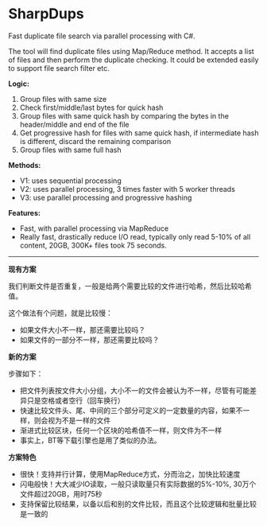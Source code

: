 # SharpDups
Fast duplicate file search via parallel processing with C#.

The tool will find duplicate files using Map/Reduce method. It accepts a list of files and then perform the duplicate checking. It could be extended easily to support file search filter etc.


**Logic:**

1. Group files with same size
2. Check first/middle/last bytes for quick hash
3. Group files with same quick hash by comparing the bytes in the header/middle and end of the file
4. Get progressive hash for files with same quick hash, if intermediate hash is different, discard the remaining comparison
5. Group files with same full hash


**Methods:**

 - V1: uses sequential processing
 - V2: uses parallel processing, 3 times faster with 5 worker threads
 - V3: use parallel processing and progressive hashing

**Features:**
 - Fast, with parallel processing via MapReduce
 - Really fast, drastically reduce I/O read, typically only read 5-10% of all content, 20GB, 300K+ files took 75 seconds.

--------------------------

**现有方案**

我们判断文件是否重复，一般是给两个需要比较的文件进行哈希，然后比较哈希值。

这个做法有个问题，就是比较慢：
 - 如果文件大小不一样，那还需要比较吗？
 - 如果文件的一部分不一样，那还需要比较吗？

**新的方案**

步骤如下：
 - 把文件列表按文件大小分组，大小不一的文件会被认为不一样，尽管有可能差异只是空格或者空行（回车换行）
 - 快速比较文件头、尾、中间的三个部分可定义的一定数量的内容，如果不一样，则会视为不是一样的文件
 - 渐进式比较区块，任何一个区块的哈希值不一样，则文件为不一样
 - 事实上，BT等下载引擎也是用了类似的办法。

**方案特色**
 - 很快！支持并行计算，使用MapReduce方式，分而治之，加快比较速度
 - 闪电般快！大大减少IO读取，一般只读取量只有实际数据的5%-10%, 30万个文件超过20GB，用时75秒
 - 支持保留比较结果，以备以后和别的文件比较，而且这个比较逻辑和批量比较是一致的
